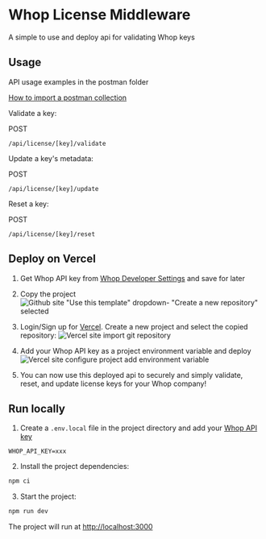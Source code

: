# Whop License Middleware

A simple to use and deploy api for validating Whop keys

## Usage

API usage examples in the postman folder 

[How to import a postman collection](https://learning.postman.com/docs/getting-started/importing-and-exporting-data/#importing-postman-data)

Validate a key:

POST
```
/api/license/[key]/validate
```

Update a key's metadata:

POST
```
/api/license/[key]/update
```

Reset a key:

POST
```
/api/license/[key]/reset
```

## Deploy on Vercel

1. Get Whop API key from [Whop Developer Settings](https://dash.whop.com/settings/developer) and save for later

2. Copy the project ![Github site "Use this template" dropdown- "Create a new repository" selected](https://i.imgur.com/N2ekoK6.png)

3. Login/Sign up for [Vercel](https://vercel.com/#get-started). Create a new project and select the copied repository: ![Vercel site import git repository](https://i.imgur.com/7K2q9IW.png)

4. Add your Whop API key as a project environment variable and deploy ![Vercel site configure project add environment variable](https://i.imgur.com/k24CU7s.png)

5. You can now use this deployed api to securely and simply validate, reset, and update license keys for your Whop company!

## Run locally

1. Create a `.env.local` file in the project directory and add your [Whop API key](https://dash.whop.com/settings/developer)

```
WHOP_API_KEY=xxx
```

2. Install the project dependencies:

```bash
npm ci
```

3. Start the project:

```bash
npm run dev
```

The project will run at [http://localhost:3000](http://localhost:3000)
